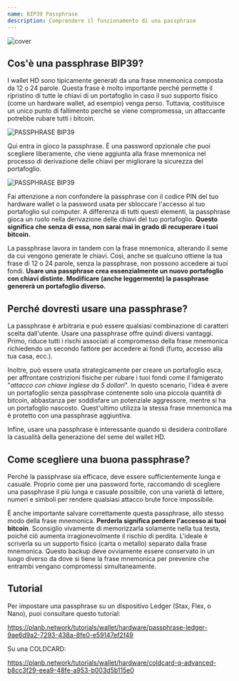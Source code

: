 ```yaml
---
name: BIP39 Passphrase
description: Comprendere il funzionamento di una passphrase
---
```

![cover](assets/cover.webp)

## Cos'è una passphrase BIP39?

I wallet HD sono tipicamente generati da una frase mnemonica composta da 12 o 24 parole. Questa frase è molto importante perché permette il ripristino di tutte le chiavi di un portafoglio in caso il suo supporto fisico (come un hardware wallet, ad esempio) venga perso. Tuttavia, costituisce un unico punto di fallimento perché se viene compromessa, un attaccante potrebbe rubare tutti i bitcoin.

![PASSPHRASE BIP39](assets/notext/01.webp)

Qui entra in gioco la passphrase. È una password opzionale che puoi scegliere liberamente, che viene aggiunta alla frase mnemonica nel processo di derivazione delle chiavi per migliorare la sicurezza del portafoglio.

![PASSPHRASE BIP39](assets/notext/02.webp)

Fai attenzione a non confondere la passphrase con il codice PIN del tuo hardware wallet o la password usata per sbloccare l'accesso al tuo portafoglio sul computer. A differenza di tutti questi elementi, la passphrase gioca un ruolo nella derivazione delle chiavi del tuo portafoglio. **Questo significa che senza di essa, non sarai mai in grado di recuperare i tuoi bitcoin.**

La passphrase lavora in tandem con la frase mnemonica, alterando il seme da cui vengono generate le chiavi. Così, anche se qualcuno ottiene la tua frase di 12 o 24 parole, senza la passphrase, non possono accedere ai tuoi fondi. **Usare una passphrase crea essenzialmente un nuovo portafoglio con chiavi distinte. Modificare (anche leggermente) la passphrase genererà un portafoglio diverso.**

## Perché dovresti usare una passphrase?

La passphrase è arbitraria e può essere qualsiasi combinazione di caratteri scelta dall'utente. Usare una passphrase offre quindi diversi vantaggi. Primo, riduce tutti i rischi associati al compromesso della frase mnemonica richiedendo un secondo fattore per accedere ai fondi (furto, accesso alla tua casa, ecc.).

Inoltre, può essere usata strategicamente per creare un portafoglio esca, per affrontare costrizioni fisiche per rubare i tuoi fondi come il famigerato "*attacco con chiave inglese da 5 dollari*". In questo scenario, l'idea è avere un portafoglio senza passphrase contenente solo una piccola quantità di bitcoin, abbastanza per soddisfare un potenziale aggressore, mentre si ha un portafoglio nascosto. Quest'ultimo utilizza la stessa frase mnemonica ma è protetto con una passphrase aggiuntiva.

Infine, usare una passphrase è interessante quando si desidera controllare la casualità della generazione del seme del wallet HD.

## Come scegliere una buona passphrase?
Perché la passphrase sia efficace, deve essere sufficientemente lunga e casuale. Proprio come per una password forte, raccomando di scegliere una passphrase il più lunga e casuale possibile, con una varietà di lettere, numeri e simboli per rendere qualsiasi attacco brute force impossibile.

È anche importante salvare correttamente questa passphrase, allo stesso modo della frase mnemonica. **Perderla significa perdere l'accesso ai tuoi bitcoin**. Sconsiglio vivamente di memorizzarla solamente nella tua testa, poiché ciò aumenta irragionevolmente il rischio di perdita. L'ideale è scriverla su un supporto fisico (carta o metallo) separato dalla frase mnemonica. Questo backup deve ovviamente essere conservato in un luogo diverso da dove si tiene la frase mnemonica per prevenire che entrambi vengano compromessi simultaneamente.

## Tutorial

Per impostare una passphrase su un dispositivo Ledger (Stax, Flex, o Nano), puoi consultare questo tutorial:

https://planb.network/tutorials/wallet/hardware/passphrase-ledger-9ae6d9a2-7293-438a-8fe0-e59147ef2f49

Su una COLDCARD:

https://planb.network/tutorials/wallet/hardware/coldcard-q-advanced-b8cc3f29-eea9-48fe-a953-b003d5b115e0
